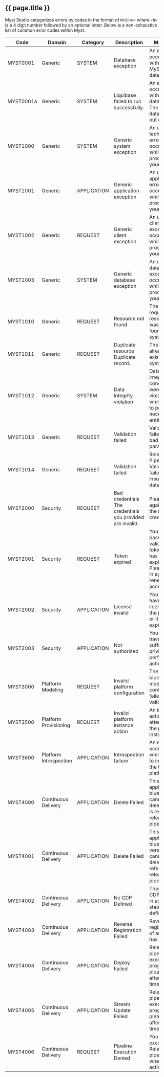 ## {{ page.title }}

Myst Studio categorizes errors by codes in the format of `MYST<N>` where `<N>` is a 4 digit number followed by an optional letter. Below is a non-exhaustive list of common error codes within Myst.

| Code | Domain | Category | Description | Message |
|---|---|---|---|---|
|MYST0001	|Generic	|SYSTEM	|Database exception	| An error occurred with the MySTStudio database.|
|MYST0001a	|Generic	|SYSTEM	|Liquibase failed to run successfully.	| An error occurred with your database. The database is out of sync|
|MYST1000	|Generic	|SYSTEM	|Generic system exception	| An unknown technical error occurred while processing your request.|
|MYST1001	|Generic	|APPLICATION	|Generic application exception	| An unknown application error occurred while processing your request.|
|MYST1002	|Generic	|REQUEST	|Generic client exception	| An unknown client exception occurred while processing your request.|
|MYST1003	|Generic	|SYSTEM	|Generic database exception	| An unknown data access exception occurred while processing your request.|
|MYST1010	|Generic	|REQUEST	|Resource not found	| The requested resource was not found in the system.|
|MYST1011	|Generic	|REQUEST	|Duplicate resource	Duplicate record. | The resource already exists in the system.|
|MYST1012	|Generic	|SYSTEM	|Data integrity violation	| Data integrity constraints were violated while trying to persist the necessary entities.|
|MYST1013	|Generic	|REQUEST	|Validation failed	| Validation failed due to bad request parameters.|
|MYST1014	|Generic	|REQUEST	|Validation failed	| Release Pipeline Validation failed due to insufficient data.|
|MYST2000	|Security	|REQUEST	|Bad credentials	The credentials you provided are invalid. | Please try again with the right credentials.|
|MYST2001	|Security	|REQUEST	|Token expired	| You have not passed a valid session token or it has already expired. Please sign in again to renew access.|
|MYST2002	|Security	|APPLICATION	|License invalid	| You do not have a valid license for the product or it has expired.|
|MYST2003	|Security	|APPLICATION	|Not authorized	| You do not have sufficient privileges to perform this action.|
|MYST3000	|Platform Modeling	|REQUEST	|Invalid platform configuration	| The provided blueprint / model configuration failed validation.|
|MYST3500	|Platform Provisioning	|REQUEST	|Invalid platform instance action	| An incorrect action was attempted on the platform instance.|
|MYST3600	|Platform Introspection	|APPLICATION	|Introspection failure	| An error occurred while trying to introspect the target platform.|
|MYST4000	|Continuous Delivery	|APPLICATION	|Delete Failed	| This application blueprint cannot be deleted as it is referred by release pipeline(s)|
|MYST4001	|Continuous Delivery	|APPLICATION	|Delete Failed	| This application blueprint version cannot be deleted it is referred by release pipeline(s)|
|MYST4002	|Continuous Delivery	|APPLICATION	|No CDP Defined	| There is no CDP defined in active state, please define one|
|MYST4003	|Continuous Delivery	|APPLICATION	|Reverse Registration Failed |	Reverse registration of artifact has failed|
|MYST4004	|Continuous Delivery	|APPLICATION	|Deploy Failed	| Release pipeline execution in progress, please retry after some time|
|MYST4005	|Continuous Delivery	|APPLICATION	|Stream Update Failed	| Release pipeline execution in progress, please retry after some time|
|MYST4006	|Continuous Delivery	|REQUEST	|Pipeline Execution Denied	| You can execute a Release pipeline only when it is in active state|
